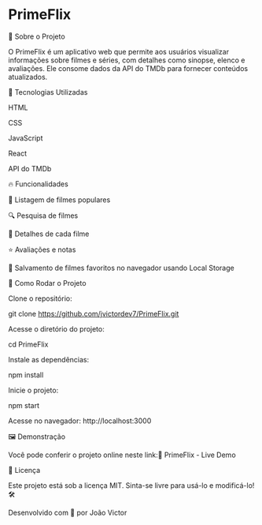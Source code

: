 # PrimeFlix

📌 Sobre o Projeto

O PrimeFlix é um aplicativo web que permite aos usuários visualizar informações sobre filmes e séries, com detalhes como sinopse, elenco e avaliações. Ele consome dados da API do TMDb para fornecer conteúdos atualizados.

🚀 Tecnologias Utilizadas

HTML

CSS

JavaScript

React

API do TMDb

🔥 Funcionalidades

🎥 Listagem de filmes populares

🔍 Pesquisa de filmes

📄 Detalhes de cada filme

⭐ Avaliações e notas

💾 Salvamento de filmes favoritos no navegador usando Local Storage



📂 Como Rodar o Projeto

Clone o repositório:

git clone https://github.com/jvictordev7/PrimeFlix.git

Acesse o diretório do projeto:

cd PrimeFlix

Instale as dependências:

npm install

Inicie o projeto:

npm start

Acesse no navegador: http://localhost:3000

🖼️ Demonstração

Você pode conferir o projeto online neste link:🔗 PrimeFlix - Live Demo

📜 Licença

Este projeto está sob a licença MIT. Sinta-se livre para usá-lo e modificá-lo! 🛠️

Desenvolvido com 💙 por João Victor

